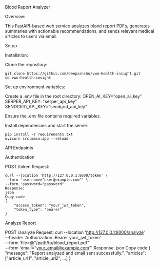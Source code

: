 Blood Report Analyzer

Overview:

This FastAPI-based web service analyzes blood report PDFs, generates summaries with actionable recommendations, and sends relevant medical articles to users via email.

Setup

Installation:

Clone the repository:

    git clone https://github.com/deepxanshu/vwo-health-insight.git
    cd vwo-health-insight

Set up environment variables:

Create a .env file in the root directory:
    OPEN_AI_KEY="open_ai_key"
    SERPER_API_KEY="serper_api_key"
    SENDGRID_API_KEY="sendgrid_api_key"

Ensure the .env file contains required variables.

Install dependencies and start the server:

    pip install -r requirements.txt
    uvicorn src.main:app --reload

API Endpoints

Authentication

POST /token
Request:

    curl --location 'http://127.0.0.1:8000/token' \
    --form 'username="user@example.com"' \
    --form 'password="password"'
    Response:
    json
    Copy code
    {
        "access_token": "your_jwt_token",
        "token_type": "bearer"
    }

Analyze Report

POST /analyze
Request:
    curl --location 'http://127.0.0.1:8000/analyze' \
    --header 'Authorization: Bearer your_jwt_token' \
    --form 'file=@"/path/to/blood_report.pdf"' \
    --form 'email="your_email@example.com"'
    Response:
    json
    Copy code
    {
        "message": "Report analyzed and email sent successfully.",
        "articles": ["article_url1", "article_url2", ...]
    }